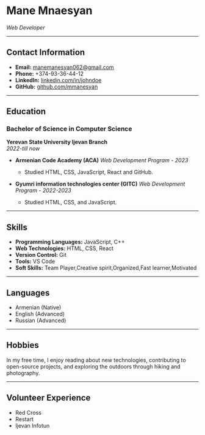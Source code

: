 # Mane Mnaesyan
*Web Developer*

---

## Contact Information
- **Email:** manemanesyan062@gmail.com
- **Phone:** +374-93-36-44-12
- **LinkedIn:** [linkedin.com/in/johndoe](https://www.linkedin.com/in/mane-manesyan)
- **GitHub:** [github.com/mmanesyan](https://github.com/mmanesyan)

---



## Education
### Bachelor of Science in Computer Science
**Yerevan State University Ijevan Branch**  
*2022-till now*

- **Armenian Code Academy (ACA)**
  *Web Development Program - 2023*
  - Studied HTML, CSS, JavaScript, React and GitHub.

- **Gyumri information technologies center (GITC)**
  *Web Development Program - 2022-2023*
  - Studied HTML, CSS, and JavaScript.


---


## Skills
- **Programming Languages:** JavaScript, C++
- **Web Technologies:** HTML, CSS, React
- **Version Control:** Git
- **Tools:** VS Code
- **Soft Skills:** Team Player,Creative spirit,Organized,Fast learner,Motivated
---


## Languages
- Armenian (Native)
- English (Advanced)
- Russian (Advanced)

---

## Hobbies
In my free time, I enjoy reading about new technologies, contributing to open-source projects, and exploring the outdoors through hiking and photography.

---

## Volunteer Experience
- Red Cross
- Restart
- Ijevan Infotun
